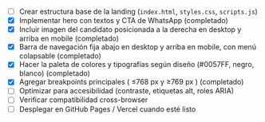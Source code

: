 - [ ] Crear estructura base de la landing (`index.html`, `styles.css`, `scripts.js`)
- [x] Implementar hero con textos y CTA de WhatsApp (completado)
- [x] Incluir imagen del candidato posicionada a la derecha en desktop y arriba en mobile (completado)
- [x] Barra de navegación fija abajo en desktop y arriba en mobile, con menú colapsable (completado)
- [x] Hacer la paleta de colores y tipografías según diseño (#0057FF, negro, blanco) (completado)
- [x] Agregar breakpoints principales ( ≤768 px y ≥769 px ) (completado)
- [ ] Optimizar para accesibilidad (contraste, etiquetas alt, roles ARIA)
- [ ] Verificar compatibilidad cross-browser
- [ ] Desplegar en GitHub Pages / Vercel cuando esté listo 